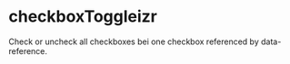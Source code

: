 checkboxToggleizr
=================

Check or uncheck all checkboxes bei one checkbox referenced by data-reference.